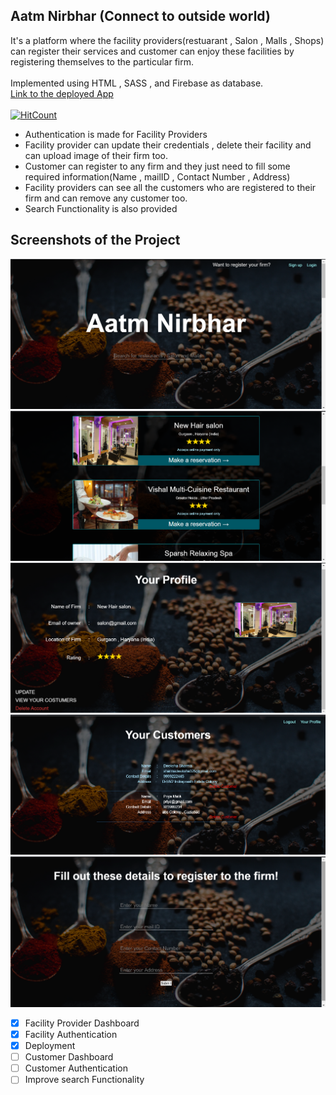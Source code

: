 ## Aatm Nirbhar (Connect to outside world)

It's a platform where the facility providers(restuarant , Salon , Malls , Shops) can register their services and customer can enjoy these facilities by registering themselves to the particular firm.<br><br>
Implemented using HTML , SASS , and Firebase as database.<br>
[Link to the deployed App](https://aatm-nirbhar-connect-to-outside-world-git-master.deeksha2501.now.sh/)<br><br>
[![HitCount](http://hits.dwyl.com/Deeksha2501/Aatm-Nirbhar--Connect-to-outside-world.svg)](http://hits.dwyl.com/Deeksha2501/Aatm-Nirbhar--Connect-to-outside-world)

- Authentication is made for Facility Providers
- Facility provider can update their credentials , delete their facility and can upload image of their firm too.
- Customer can register to any firm and they just need to fill some required information(Name , mailID , Contact Number , Address)
- Facility providers can see all the customers who are registered to their firm and can remove any customer too.
- Search Functionality is also provided

## Screenshots of the Project
![screenshot](Screenshots/ss1.png)
![screenshot](Screenshots/ss2.png)
![screenshot](Screenshots/ss4.png)
![screenshot](Screenshots/ss3.png)
![screenshot](Screenshots/ss5.png)<br>


- [x] Facility Provider Dashboard
- [x] Facility Authentication
- [x] Deployment
- [ ] Customer Dashboard
- [ ] Customer Authentication
- [ ] Improve search Functionality
